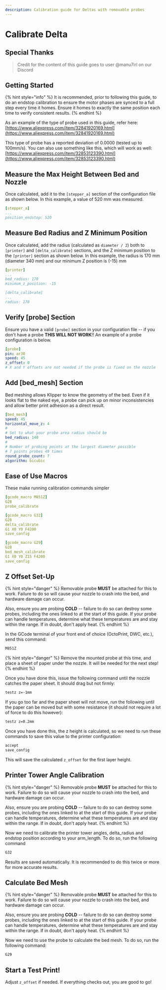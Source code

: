 ```yaml
---
description: Calibration guide for Deltas with removable probes
---
```


# Calibrate Delta

## Special Thanks

> Credit for the content of this guide goes to user @manu7irl on our Discord

## Getting Started

{% hint style="info" %}
It is recommended, prior to following this guide, to do an endstop calibration to ensure the motor phases are synced to a full step every time it homes. Ensure it homes to exactly the same position each time to verify consistent results.
{% endhint %}

As an example of the type of probe used in this guide, refer here:  
[https://www.aliexpress.com/item/32841920169.html](https://www.aliexpress.com/item/32841920169.html)  
  
This type of probe has a reported deviation of 0.0000 \(tested up to 100mm/s\). You can also use something like this, which will work as well:  
[https://www.aliexpress.com/item/32853123390.html](https://www.aliexpress.com/item/32853123390.html)

## Measure the Max Height Between Bed and Nozzle

Once calculated, add it to the `[stepper_a]` section of the configuration file as shown below. In this example, a value of 520 mm was measured.

```yaml
[stepper_a]
...
position_endstop: 520
```

## Measure Bed Radius and Z Minimum Position

Once calculated, add the radius \(calculated as `diameter / 2`\) both to `[printer]` and `[delta_calibrate]` sections, and the Z minimum position to the `[printer]` section as shown below. In this example, the radius is 170 mm \(diameter 340 mm\) and our minimum Z position is \(-15\) mm

```yaml
[printer]
...
bed_radius: 170
minimum_z_position: -15

[delta_calibrate]
...
radius: 170
```

## Verify \[probe\] Section

Ensure you have a valid `[probe]` section in your configuration file -- if you don't have a probe **THIS WILL NOT WORK**!! An example of a probe configuration is below.

```yaml
[probe]
pin: ar30
speed: 45
z_offset: 0
# X and Y offsets are not needed if the probe is fixed on the nozzle
```

## Add \[bed\_mesh\] Section

Bed meshing allows Klipper to know the geometry of the bed. Even if it looks flat to the naked eye, a probe can pick up on minor inconsistencies and allow better print adhesion as a direct result.

```yaml
[bed_mesh]
speed: 45
horizontal_move_z: 4
#
# Set to what your probe area radius should be
bed_radius: 140
#
# Number of probing points at the largest diameter possible
# 7 points probes 49 times
round_probe_count: 7
algorithm: bicubic
```

## Ease of Use Macros

These make running calibration commands simpler

```yaml
[gcode_macro M851Z]
G28
probe_calibrate

[gcode_macro G32]
G28
delta_calibrate
G1 X0 Y0 F4200
save_config

[gcode_macro G29]
G28
bed_mesh_calibrate
G1 X0 Y0 Z15 F4200
save_config
```

## Z Offset Set-Up

{% hint style="danger" %}
Removable probe **MUST** be attached for this to work. Failure to do so will cause your nozzle to crash into the bed, and hardware damage can occur.  
  
Also, ensure you are probing **COLD** -- failure to do so can destroy some probes, including the ones linked to at the start of this guide. If your probe can handle temperatures, determine what these temperatures are and stay within the range. If in doubt, don't apply heat.
{% endhint %}

In the GCode terminal of your front end of choice \(OctoPrint, DWC, etc.\), send this command:

```bash
M851Z
```

{% hint style="danger" %}
Remove the mounted probe at this time, and place a sheet of paper under the nozzle. It will be needed for the next step!
{% endhint %}

Once you have done this, issue the following command until the nozzle catches the paper sheet. It should drag but not firmly:

```bash
testz z=-1mm
```

If you go too far and the paper sheet will not move, run the following until the paper can be moved but with some resistance \(it should not require a lot of force to do this however\):

```bash
testz z=0.2mm
```

Once you have done this, the z height is calculated, so we need to run these commands to save this value to the printer configuration:

```bash
accept
save_config
```

This will save the calculated `z_offset` for the first layer height.

## Printer Tower Angle Calibration

{% hint style="danger" %}
Removable probe **MUST** be attached for this to work. Failure to do so will cause your nozzle to crash into the bed, and hardware damage can occur.

Also, ensure you are probing **COLD** -- failure to do so can destroy some probes, including the ones linked to at the start of this guide. If your probe can handle temperatures, determine what these temperatures are and stay within the range. If in doubt, don't apply heat.
{% endhint %}

Now we need to calibrate the printer tower angles, delta\_radius and endstop position according to your arm\_length. To do so, run the following command

```bash
G32
```

Results are saved automatically. It is recommended to do this twice or more for more accurate results.

## Calculate Bed Mesh

{% hint style="danger" %}
Removable probe **MUST** be attached for this to work. Failure to do so will cause your nozzle to crash into the bed, and hardware damage can occur.  
  
Also, ensure you are probing **COLD** -- failure to do so can destroy some probes, including the ones linked to at the start of this guide. If your probe can handle temperatures, determine what these temperatures are and stay within the range. If in doubt, don't apply heat.
{% endhint %}

Now we need to use the probe to calculate the bed mesh. To do so, run the following command:

```bash
G29
```

## Start a Test Print!

Adjust `z_offset` if needed. If everything checks out, you are good to go!

